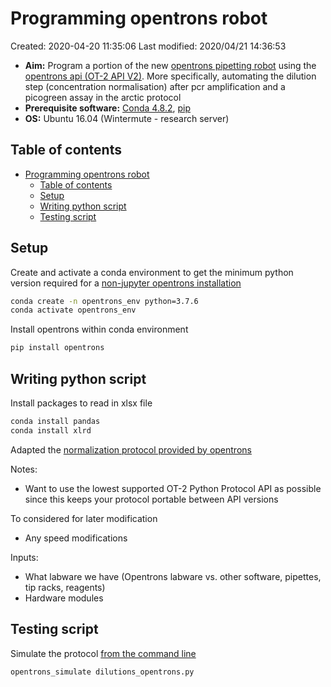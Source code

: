 # Programming opentrons robot

Created: 2020-04-20 11:35:06
Last modified: 2020/04/21 14:36:53

- **Aim:** Program a portion of the new [opentrons pipetting robot](https://opentrons.com/) using the [opentrons api (OT-2 API V2)](https://docs.opentrons.com/v2/index.html). More specifically, automating the dilution step (concentration normalisation) after pcr amplification and a picogreen assay in the arctic protocol
- **Prerequisite software:** [Conda 4.8.2](https://docs.conda.io/projects/conda/en/latest/index.html), [pip](https://pypi.org/project/pip/)
- **OS:** Ubuntu 16.04 (Wintermute - research server)

## Table of contents

- [Programming opentrons robot](#programming-opentrons-robot)
  - [Table of contents](#table-of-contents)
  - [Setup](#setup)
  - [Writing python script](#writing-python-script)
  - [Testing script](#testing-script)

## Setup

Create and activate a conda environment to get the minimum python version required for a [non-jupyter opentrons installation](https://docs.opentrons.com/v2/writing.html#non-jupyter-installation)

```bash
conda create -n opentrons_env python=3.7.6
conda activate opentrons_env
```

Install opentrons within conda environment

```bash
pip install opentrons
```

## Writing python script

Install packages to read in xlsx file

```bash
conda install pandas
conda install xlrd
```

Adapted the [normalization protocol provided by opentrons](https://protocols.opentrons.com/protocol/normalization)

Notes:

- Want to use the lowest supported OT-2 Python Protocol API as possible since this keeps your protocol portable between API versions

To considered for later modification

- Any speed modifications

Inputs:

- What labware we have (Opentrons labware vs. other software, pipettes, tip racks, reagents)
- Hardware modules

## Testing script

Simulate the protocol [from the command line](https://docs.opentrons.com/v2/writing.html#from-the-command-line)

```bash
opentrons_simulate dilutions_opentrons.py
```
